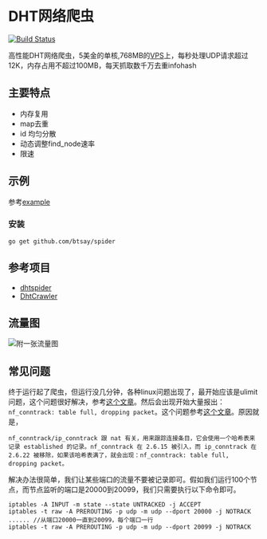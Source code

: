 # DHT网络爬虫
[![Build Status](https://drone.io/github.com/btsay/spider/status.png)](https://drone.io/github.com/btsay/spider/latest)

高性能DHT网络爬虫，5美金的单核,768MB的[VPS](https://www.vultr.com/pricing/)上，每秒处理UDP请求超过12K，内存占用不超过100MB，每天抓取数千万去重infohash

## 主要特点

- 内存复用
- map去重
- id 均匀分散
- 动态调整find_node速率
- 限速

## 示例

参考[example](https://github.com/btsay/spider/blob/master/example)


### 安装
`go get github.com/btsay/spider`



## 参考项目

- [dhtspider](https://github.com/alanyang/dhtspider)
- [DhtCrawler](https://github.com/xiaojiong/DhtCrawler)


## 流量图
![附一张流量图](https://github.com/btsay/spider/blob/master/flow.jpg)


## 常见问题
终于运行起了爬虫，但运行没几分钟，各种linux问题出现了，最开始应该是ulimit问题，这个问题很好解决，参考[这个文章](http://www.stutostu.com/?p=1322)。然后会出现开始大量报出：`nf_conntrack: table full, dropping packet`。这个问题参考[这个文章](http://jaseywang.me/2012/08/16/%E8%A7%A3%E5%86%B3-nf_conntrack-table-full-dropping-packet-%E7%9A%84%E5%87%A0%E7%A7%8D%E6%80%9D%E8%B7%AF/)。原因就是，

```
nf_conntrack/ip_conntrack 跟 nat 有关，用来跟踪连接条目，它会使用一个哈希表来记录 established 的记录。nf_conntrack 在 2.6.15 被引入，而 ip_conntrack 在 2.6.22 被移除，如果该哈希表满了，就会出现：nf_conntrack: table full, dropping packet。
```

解决办法很简单，我们让某些端口的流量不要被记录即可。假如我们运行100个节点，而节点监听的端口是20000到20099，我们只需要执行以下命令即可。

```
iptables -A INPUT -m state --state UNTRACKED -j ACCEPT
iptables -t raw -A PREROUTING -p udp -m udp --dport 20000 -j NOTRACK
...... //从端口20000一直到20099，每个端口一行
iptables -t raw -A PREROUTING -p udp -m udp --dport 20099 -j NOTRACK
```
